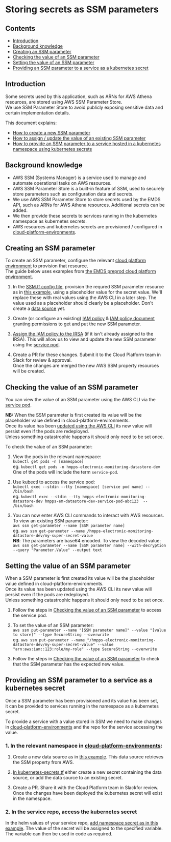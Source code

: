 # Storing secrets as SSM parameters


## Contents
- [Introduction](#introduction)
- [Background knowledge](#background-knowledge)
- [Creating an SSM parameter](#creating-an-ssm-parameter)
- [Checking the value of an SSM parameter](#checking-the-value-of-an-ssm-parameter)
- [Setting the value of an SSM parameter](#setting-the-value-of-an-ssm-parameter)
- [Providing an SSM parameter to a service as a kubernetes secret](#providing-an-ssm-parameter-to-a-service-as-a-kubernetes-secret)

## Introduction

Some secrets used by this application, such as ARNs for AWS Athena resources, are stored using AWS SSM Parameter Store.  
We use SSM Parameter Store to avoid publicly exposing sensitive data and certain implementation details.

This document explains:
- [How to create a new SSM parameter](#creating-an-ssm-parameter)
- [How to assign / update the value of an existing SSM parameter](#setting-the-value-of-an-ssm-parameter)
- [How to provide an SSM parameter to a service hosted in a kubernetes namespace using kubernetes secrets](#providing-an-ssm-parameter-to-a-service-as-a-kubernetes-secret)

## Background knowledge

- AWS SSM (Systems Manager) is a service used to manage and automate operational tasks on AWS resources.
- AWS SSM Parameter Store is a built-in feature of SSM, used to securely store parameters such as configuration data and secrets.
- We use AWS SSM Parameter Store to store secrets used by the EMDS API, such as ARNs for AWS Athena resources. Additional secrets can be added.
- We then provide these secrets to services running in the kubernetes namespace as kubernetes secrets.
- AWS resources and kubernetes secrets are provisioned / configured in [cloud-platform-environments](https://github.com/ministryofjustice/cloud-platform-environments).

## Creating an SSM parameter

To create an SSM parameter, configure the relevant [cloud platform environment](https://github.com/ministryofjustice/cloud-platform-environments) to provision that resource.  
The guide below uses examples from [the EMDS preprod cloud platform environment](https://github.com/ministryofjustice/cloud-platform-environments/tree/main/namespaces/live.cloud-platform.service.justice.gov.uk/hmpps-electronic-monitoring-datastore-preprod).

1. In the [SSM.tf config file](https://github.com/ministryofjustice/cloud-platform-environments/blob/main/namespaces/live.cloud-platform.service.justice.gov.uk/hmpps-electronic-monitoring-datastore-preprod/resources/ssm.tf), provision the requred SSM parameter resource as in [this example](https://github.com/ministryofjustice/cloud-platform-environments/blob/3d8e65733b17e7733eba59a986b4e37a82e8bc83/namespaces/live.cloud-platform.service.justice.gov.uk/hmpps-electronic-monitoring-datastore-preprod/resources/ssm.tf#L1), using a placeholder value for the secret value. We'll replace these with real values using the AWS CLI in a later step. The value used as a placeholder should clearly be a placeholder. Don't create a [data source](https://github.com/ministryofjustice/cloud-platform-environments/blob/3d8e65733b17e7733eba59a986b4e37a82e8bc83/namespaces/live.cloud-platform.service.justice.gov.uk/hmpps-electronic-monitoring-datastore-preprod/resources/ssm.tf#L16) yet.

2. Create (or configure an existing) [IAM policy](https://github.com/ministryofjustice/cloud-platform-environments/blob/3d8e65733b17e7733eba59a986b4e37a82e8bc83/namespaces/live.cloud-platform.service.justice.gov.uk/hmpps-electronic-monitoring-datastore-preprod/resources/iam-policies.tf#L34) & [IAM policy document](https://github.com/ministryofjustice/cloud-platform-environments/blob/3d8e65733b17e7733eba59a986b4e37a82e8bc83/namespaces/live.cloud-platform.service.justice.gov.uk/hmpps-electronic-monitoring-datastore-preprod/resources/iam-policies.tf#L20) granting permissions to get and put the new SSM parameter.

3. [Assign the IAM policy to the IRSA](https://github.com/ministryofjustice/cloud-platform-environments/blob/3d8e65733b17e7733eba59a986b4e37a82e8bc83/namespaces/live.cloud-platform.service.justice.gov.uk/hmpps-electronic-monitoring-datastore-preprod/resources/cross-iam-role-sa.tf#L10) (if it isn't already assigned to the IRSA). This will allow us to view and update the new SSM parameter using the [service pod](https://user-guide.cloud-platform.service.justice.gov.uk/documentation/other-topics/cloud-platform-service-pod.html#cloud-platform-service-pod-for-aws-cli-access).

4. Create a PR for these changes. Submit it to the Cloud Platform team in Slack for review & approval.  
Once the changes are merged the new AWS SSM property resources will be created.

## Checking the value of an SSM parameter

You can view the value of an SSM parameter using the AWS CLI via the [service pod](https://user-guide.cloud-platform.service.justice.gov.uk/documentation/other-topics/cloud-platform-service-pod.html#cloud-platform-service-pod-for-aws-cli-access).

**NB:** When the SSM parameter is first created its value will be the placeholder value defined in cloud-platform-environments.  
Once its value has been [updated using the AWS CLI](#setting-the-value-of-an-ssm-parameter) its new value will persist even if the pods are redeployed.  
Unless something catastrophic happens it should only need to be set once.

To check the value of an SSM parameter:
1. View the pods in the relevant namespace:  
`kubectl get pods -n [namespace]`    
 eg. `kubectl get pods -n hmpps-electronic-monitoring-datastore-dev`  
One of the pods will include the term `service-pod`.

2. Use kubectl to access the service pod:  
`kubectl exec --stdin --tty [namespace] [service pod name] -- /bin/bash`  
eg. `kubectl exec --stdin --tty hmpps-electronic-monitoring-datastore-dev hmpps-em-datastore-dev-service-pod-abc123  -- /bin/bash` 

3. You can now enter AWS CLI commands to interact with AWS resources.  
To view an existing SSM parameter:  
`aws ssm get-parameter --name [SSM parameter name]`  
eg. `aws ssm get-parameter --name /hmpps-electronic-monitoring-datastore-dev/my-super-secret-value`  
**NB**: The parameters are base64 encoded. To view the decoded value:  
`aws ssm get-parameter --name [SSM parameter name] --with-decryption --query "Parameter.Value" --output text`

## Setting the value of an SSM parameter

When a SSM parameter is first created its value will be the placeholder value defined in cloud-platform-environments.  
Once its value has been updated using the AWS CLI its new value will persist even if the pods are redeployed.  
Unless something catastrophic happens it should only need to be set once.

1. Follow the steps in [Checking the value of an SSM parameter](#checking-the-value-of-an-ssm-parameter) to access the service pod.

2. To set the value of an SSM parameter:  
`aws ssm put-parameter --name "[SSM parameter name]" --value "[value to store]" --type SecureString --overwrite`  
eg. `aws ssm put-parameter --name "/hmpps-electronic-monitoring-datastore-dev/my-super-secret-value" --value "arn:aws:iam::123:role/my-role" --type SecureString --overwrite`

3. Follow the steps in [Checking the value of an SSM parameter](#checking-the-value-of-an-ssm-parameter) to check that the SSM parameter has the expected new value.

## Providing an SSM parameter to a service as a kubernetes secret

Once a SSM parameter has been provisioned and its value has been set,  
it can be provided to services running in the namespace as a kubernetes secret.

To provide a service with a value stored in SSM we need to make changes in [cloud-platform-environments](https://github.com/ministryofjustice/cloud-platform-environments/tree/main) and the repo for the service accessing the value.

### 1. In the relevant namespace in [cloud-platform-environments](https://github.com/ministryofjustice/cloud-platform-environments/tree/main):

1. Create a new data source as in [this example](https://github.com/ministryofjustice/cloud-platform-environments/blob/b62ab2b0c750af416963e029b87a330cb842e83f/namespaces/live.cloud-platform.service.justice.gov.uk/hmpps-electronic-monitoring-datastore-preprod/resources/ssm.tf#L16). This data source retrieves the SSM property from AWS.

2. [In kubernetes-secrets.tf](https://github.com/ministryofjustice/cloud-platform-environments/blob/b62ab2b0c750af416963e029b87a330cb842e83f/namespaces/live.cloud-platform.service.justice.gov.uk/hmpps-electronic-monitoring-datastore-preprod/resources/kubernetes-secrets.tf#L1) either create a new secret containing the data source, or add the data source to an existing secret.

3. Create a PR. Share it with the Cloud Platform team in Slackfor review.  
Once the changes have been deployed the kubernetes secret will exist in the namespace.

### 2. In the service repo, access the kubernetes secret

In the helm values of your service repo, [add namespace secret as in this example](https://github.com/ministryofjustice/hmpps-electronic-monitoring-datastore-api/blob/c8e54c9a01402a937169c8404de8b98fe0ac4e03/helm_deploy/hmpps-electronic-monitoring-datastore-api/values.yaml#L29). The value of the secret will be assigned to the specified variable. The variable can then be used in code as required.


